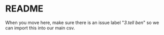 # README

When you move here, make sure there is an issue label "_3.tell ben_"
so we can import this into our main csv.
